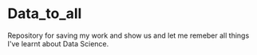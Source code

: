 # Data_to_all
Repository for saving my work and show us and let me remeber all things I've learnt about Data Science. 
